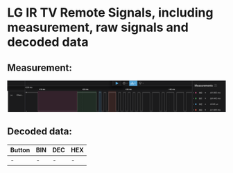 # LG IR TV Remote Signals, including measurement, raw signals and decoded data


Measurement:
------------
![](https://raw.githubusercontent.com/IvanGlinkin/Default-IR-vendors-samples/refs/heads/main/LG/TV/Samples/Measurement.png)


Decoded data:
-------------

|Button|BIN|DEC|HEX|
| ------------- | ------------- | ------------- | ------------- |
|-|-|-|-|
